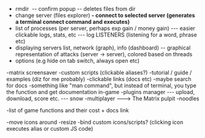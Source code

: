 - rmdir 
-- confirm popup
-- deletes files from dir
- change server (files explorer)
**- connect to selected server (generates a terminal connect command and executes)**
- list of processes (per server, perhaps exp gain / money gain)
--- easier clickable logs, stats, etc
--- log LISTENERS (listening for a word, phrase etc)
- displaying servers list, network (graph), info (dashboard)
-- graphical representation of attacks (server -> server), colored based on threads
- options (e.g hide on tab switch, always open etc)

-matrix screensaver
-custom scripts (clickable aliases?)
-tutorial / guide / examples (diz for me probably)
-clickable links (docs etc)
-maybe search for docs
-something like "man command", but instead of terminal, you type the function and get documentation in-game
-plugins manager
--- upload, download, score etc.
--- snow
-multiplayer
---> The Matrix
pulpit
-noodles

-list of game functions and their cost + docs link


-move icons around
-resize
-bind custom icons/scripts? (clicking icon executes alias or custom JS code)
 
